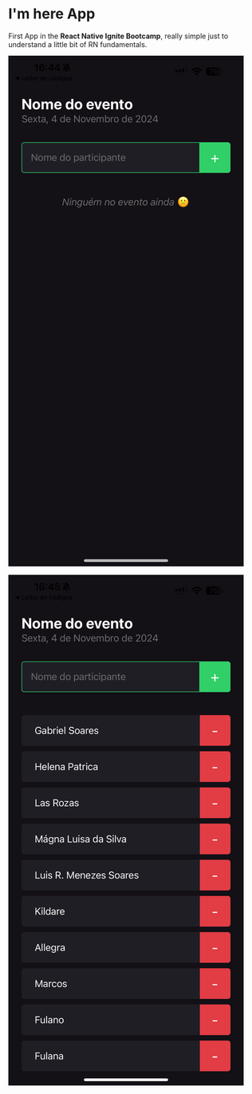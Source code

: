 # I'm here App

First App in the **React Native Ignite Bootcamp**, really simple just to understand a little bit of RN fundamentals.

![image_1](./git_assets/IMG_9055.PNG)

![image_2](./git_assets/IMG_9056.PNG)
